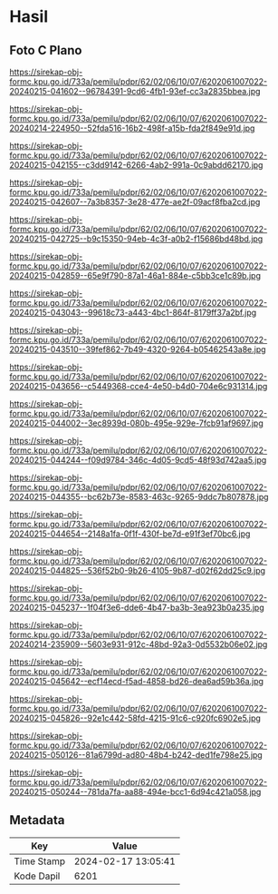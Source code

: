 # Hasil

## Foto C Plano

https://sirekap-obj-formc.kpu.go.id/733a/pemilu/pdpr/62/02/06/10/07/6202061007022-20240215-041602--96784391-9cd6-4fb1-93ef-cc3a2835bbea.jpg

https://sirekap-obj-formc.kpu.go.id/733a/pemilu/pdpr/62/02/06/10/07/6202061007022-20240214-224950--52fda516-16b2-498f-a15b-fda2f849e91d.jpg

https://sirekap-obj-formc.kpu.go.id/733a/pemilu/pdpr/62/02/06/10/07/6202061007022-20240215-042155--c3dd9142-6266-4ab2-991a-0c9abdd62170.jpg

https://sirekap-obj-formc.kpu.go.id/733a/pemilu/pdpr/62/02/06/10/07/6202061007022-20240215-042607--7a3b8357-3e28-477e-ae2f-09acf8fba2cd.jpg

https://sirekap-obj-formc.kpu.go.id/733a/pemilu/pdpr/62/02/06/10/07/6202061007022-20240215-042725--b9c15350-94eb-4c3f-a0b2-f15686bd48bd.jpg

https://sirekap-obj-formc.kpu.go.id/733a/pemilu/pdpr/62/02/06/10/07/6202061007022-20240215-042859--65e9f790-87a1-46a1-884e-c5bb3ce1c89b.jpg

https://sirekap-obj-formc.kpu.go.id/733a/pemilu/pdpr/62/02/06/10/07/6202061007022-20240215-043043--99618c73-a443-4bc1-864f-8179ff37a2bf.jpg

https://sirekap-obj-formc.kpu.go.id/733a/pemilu/pdpr/62/02/06/10/07/6202061007022-20240215-043510--39fef862-7b49-4320-9264-b05462543a8e.jpg

https://sirekap-obj-formc.kpu.go.id/733a/pemilu/pdpr/62/02/06/10/07/6202061007022-20240215-043656--c5449368-cce4-4e50-b4d0-704e6c931314.jpg

https://sirekap-obj-formc.kpu.go.id/733a/pemilu/pdpr/62/02/06/10/07/6202061007022-20240215-044002--3ec8939d-080b-495e-929e-7fcb91af9697.jpg

https://sirekap-obj-formc.kpu.go.id/733a/pemilu/pdpr/62/02/06/10/07/6202061007022-20240215-044244--f09d9784-346c-4d05-9cd5-48f93d742aa5.jpg

https://sirekap-obj-formc.kpu.go.id/733a/pemilu/pdpr/62/02/06/10/07/6202061007022-20240215-044355--bc62b73e-8583-463c-9265-9ddc7b807878.jpg

https://sirekap-obj-formc.kpu.go.id/733a/pemilu/pdpr/62/02/06/10/07/6202061007022-20240215-044654--2148a1fa-0f1f-430f-be7d-e91f3ef70bc6.jpg

https://sirekap-obj-formc.kpu.go.id/733a/pemilu/pdpr/62/02/06/10/07/6202061007022-20240215-044825--536f52b0-9b26-4105-9b87-d02f62dd25c9.jpg

https://sirekap-obj-formc.kpu.go.id/733a/pemilu/pdpr/62/02/06/10/07/6202061007022-20240215-045237--1f04f3e6-dde6-4b47-ba3b-3ea923b0a235.jpg

https://sirekap-obj-formc.kpu.go.id/733a/pemilu/pdpr/62/02/06/10/07/6202061007022-20240214-235909--5603e931-912c-48bd-92a3-0d5532b06e02.jpg

https://sirekap-obj-formc.kpu.go.id/733a/pemilu/pdpr/62/02/06/10/07/6202061007022-20240215-045642--ecf14ecd-f5ad-4858-bd26-dea6ad59b36a.jpg

https://sirekap-obj-formc.kpu.go.id/733a/pemilu/pdpr/62/02/06/10/07/6202061007022-20240215-045826--92e1c442-58fd-4215-91c6-c920fc6902e5.jpg

https://sirekap-obj-formc.kpu.go.id/733a/pemilu/pdpr/62/02/06/10/07/6202061007022-20240215-050126--81a6799d-ad80-48b4-b242-ded1fe798e25.jpg

https://sirekap-obj-formc.kpu.go.id/733a/pemilu/pdpr/62/02/06/10/07/6202061007022-20240215-050244--781da7fa-aa88-494e-bcc1-6d94c421a058.jpg


## Metadata

| Key        | Value               |
| ---------- | ------------------- |
| Time Stamp | 2024-02-17 13:05:41 |
| Kode Dapil | 6201                |




